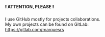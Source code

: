 #### ❗ ATTENTION, PLEASE ❗
I use GitHub mostly for projects collaborations.  
My own projects can be found on GitLab:  
https://gitlab.com/marquesrs

